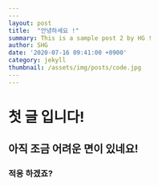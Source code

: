 ```yaml
---
​---
layout: post
title:  "안녕하세요 !"
summary: This is a sample post 2 by HG !
author: SHG
date: '2020-07-16 09:41:00 +0900'
category: jekyll
thumbnail: /assets/img/posts/code.jpg
​---
---
```


# 첫 글 입니다!



## 아직 조금 어려운 면이 있네요!



### 적응 하겠죠?



